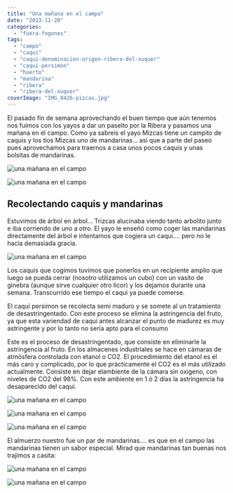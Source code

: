 ```yaml
---
title: "Una mañana en el campo"
date: "2013-11-20"
categories:
  - "fuera-fogones"
tags:
  - "campo"
  - "caqui"
  - "caqui-denominacion-origen-ribera-del-xuquer"
  - "caqui-persimon"
  - "huerto"
  - "mandarina"
  - "ribera"
  - "ribera-del-xuquer"
coverImage: "IMG_8426-pizcas.jpg"
---
```


El pasado fin de semana aprovechando el buen tiempo que aún tenemos nos fuimos con los yayos a dar un paseito por la Ribera y pasamos una mañana en el campo. Como ya sabreís el yayo Mizcas tiene un campito de caquis y los tíos Mizcas uno de mandarinas... así que a parte del paseo pues aprovechamos para traernos a casa unos pocos caquis y unas bolsitas de mandarinas.

![una mañana en el campo](images/IMG_8421-pizcas-377x1024.jpg)

![una mañana en el campo](images/IMG_8426-pizcas.jpg)



## Recolectando caquis y mandarinas

Estuvimos de árbol en árbol... Trizcas alucinaba viendo tanto arbolito junto e iba corriendo de uno a otro. El yayo le enseñó como coger las mandarinas directamente del árbol e intentamos que cogiera un caqui.... pero no le hacía demasiada gracia.

![una mañana en el campo](images/IMG_8417-pizcas-446x1024.jpg)

Los caquis que cogimos tuvimos que ponerlos en un recipiente amplio que luego se pueda cerrar (nosotro utilizamos un cubo) con un vasito de ginebra (aunque sirve cualquier otro licor) y los dejamos durante una semana. Transcurrido ese tiempo el caqui ya puede comerse.

El caqui persimon se recolecta semi maduro y se somete al un tratamiento de desastringentado. Con este proceso se elimina la astringencia del fruto, ya que esta variendad de caqui antes alcanzar el punto de madurez es muy astringente y por lo tanto no sería apto para el consumo

Este es el proceso de desastringentado, que consiste en eliminarle la astringencia al fruto. En los almacenes industriales se hace en cámaras de atmósfera controlada con etanol o CO2. El procedimiento del etanol es el más caro y complicado, por lo que prácticamente el CO2 es el más utilizado actualmente. Consiste en dejar elambiente de la cámara sin oxigeno, con niveles de CO2 del 98%. Con este ambiente en 1 ó 2 días la astringencia ha desaparecido del caqui.

![una mañana en el campo](images/407269-pizcas.jpeg)

![una mañana en el campo](images/IMG_8447-pizcas.jpg)

![una mañana en el campo](images/DSCF0257-pizcas.jpg)

El almuerzo nuestro fue un par de mandarinas.... es que en el campo las mandarinas tienen un sabor especial. Mirad que mandarinas tan buenas nos trajimos a casita:

![una mañana en el campo](images/IMG_8434-pizcas.jpg)

![una mañana en el campo](images/IMG_8444-pizcas.jpg)
